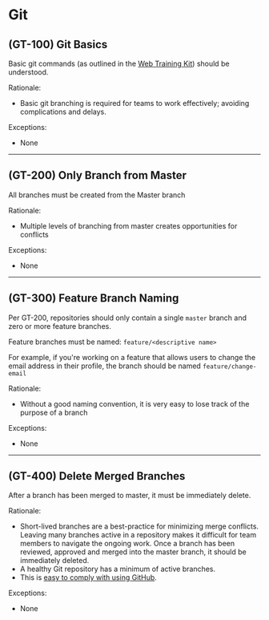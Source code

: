 # Git

## (GT-100) Git Basics

Basic git commands (as outlined in the [Web Training Kit](https://learn.lambdaschool.com/web1/module/rect59e95N6OSvoCd))
should be understood.

Rationale:

- Basic git branching is required for teams to work effectively; avoiding
  complications and delays.

Exceptions:

- None

---

## (GT-200) Only Branch from Master

All branches must be created from the Master branch

Rationale:

- Multiple levels of branching from master creates opportunities for conflicts

Exceptions:

- None

---

## (GT-300) Feature Branch Naming

Per GT-200, repositories should only contain a single `master` branch and zero
or more feature branches.

Feature branches must be named: `feature/<descriptive name>`

For example, if you're working on a feature that allows users to change the email
address in their profile, the branch should be named `feature/change-email`

Rationale:

- Without a good naming convention, it is very easy to lose track of the purpose
  of a branch

Exceptions:

- None

---

## (GT-400) Delete Merged Branches

After a branch has been merged to master, it must be immediately delete.

Rationale:

- Short-lived branches are a best-practice for minimizing merge conflicts.
  Leaving many branches active in a repository makes it difficult for team members
  to navigate the ongoing work. Once a branch has been reviewed, approved and merged
  into the master branch, it should be immediately deleted.
- A healthy Git repository has a minimum of active branches.
- This is [easy to comply with using GitHub](https://help.github.com/en/github/administering-a-repository/managing-the-automatic-deletion-of-branches).

Exceptions:

- None
